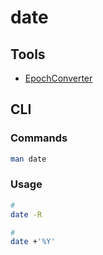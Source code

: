 # date

## Tools

- [EpochConverter](https://www.epochconverter.com)

## CLI

### Commands

```sh
man date
```

### Usage

```sh
#
date -R

#
date +'%Y'
```

<!--
Unix Timestamp (13 digits)
1702909534000

Epoch Timestamp (10 digits)
1702909534
-->
